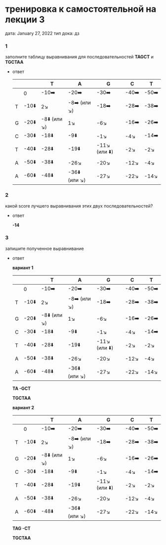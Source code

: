 # тренировка к самостоятельной на лекции 3

дата: January 27, 2022
тип дока: дз

### 1

заполните таблицу выравнивания для последовательностей **TAGCT** и **TGCTAA**

- ответ
    
    
    |  |  | T | A | G | C | T |
    | --- | --- | --- | --- | --- | --- | --- |
    |  | 0 | -10➡️ | -20➡️ | -30➡️ | -40➡️ | -50➡️ |
    | T | -10⬇️ | 2↘️ | -8➡️ (или ↘️) | -18➡️ | -28➡️ | -38➡️ |
    | G | -20⬇️ | -8⬇️ (или ↘️) | 1↘️ | -6↘️ | -16➡️ | -26➡️ |
    | C | -30⬇️ | -18⬇️ | -9⬇️ | -1↘️ | -4↘️ | -14➡️ |
    | T | -40⬇️ | -28⬇️ | -19⬇️ | -11↘️ (или ⬇️) | -2↘️ | -2↘️ |
    | A | -50⬇️ | -38⬇️ | -26↘️ | -20↘️ | -12↘️ | -4↘️ |
    | A | -60⬇️ | -48⬇️ | -36⬇️ (или ↘️) | -27↘️ | -22↘️ | -14↘️ |

### 2

какой score лучшего выравнивания этих двух последовательностей?

- ответ
    
    **-14**
    

### 3

запишите полученное выравнивание

- ответ
    
    **вариант 1**
    
    |  |  | T | A | G | C | T |
    | --- | --- | --- | --- | --- | --- | --- |
    |  | 0 | -10➡️ | -20➡️ | -30➡️ | -40➡️ | -50➡️ |
    | T | -10⬇️ | 2↘️ | -8➡️ (или ↘️) | -18➡️ | -28➡️ | -38➡️ |
    | G | -20⬇️ | -8⬇️ (или ↘️) | 1↘️ | -6↘️ | -16➡️ | -26➡️ |
    | C | -30⬇️ | -18⬇️ | -9⬇️ | -1↘️ | -4↘️ | -14➡️ |
    | T | -40⬇️ | -28⬇️ | -19⬇️ | -11↘️ (или ⬇️) | -2↘️ | -2↘️ |
    | A | -50⬇️ | -38⬇️ | -26↘️ | -20↘️ | -12↘️ | -4↘️ |
    | A | -60⬇️ | -48⬇️ | -36⬇️ (или ↘️) | -27↘️ | -22↘️ | -14↘️ |
    
    **TA -GCT**
    
    **TGCTAA**
    
    **вариант 2**
    
    |  |  | T | A | G | C | T |
    | --- | --- | --- | --- | --- | --- | --- |
    |  | 0 | -10➡️ | -20➡️ | -30➡️ | -40➡️ | -50➡️ |
    | T | -10⬇️ | 2↘️ | -8➡️ (или ↘️) | -18➡️ | -28➡️ | -38➡️ |
    | G | -20⬇️ | -8⬇️ (или ↘️) | 1↘️ | -6↘️ | -16➡️ | -26➡️ |
    | C | -30⬇️ | -18⬇️ | -9⬇️ | -1↘️ | -4↘️ | -14➡️ |
    | T | -40⬇️ | -28⬇️ | -19⬇️ | -11↘️ (или ⬇️) | -2↘️ | -2↘️ |
    | A | -50⬇️ | -38⬇️ | -26↘️ | -20↘️ | -12↘️ | -4↘️ |
    | A | -60⬇️ | -48⬇️ | -36⬇️ (или ↘️) | -27↘️ | -22↘️ | -14↘️ |
    
    **TAG -CT**
    
    **TGCTAA**